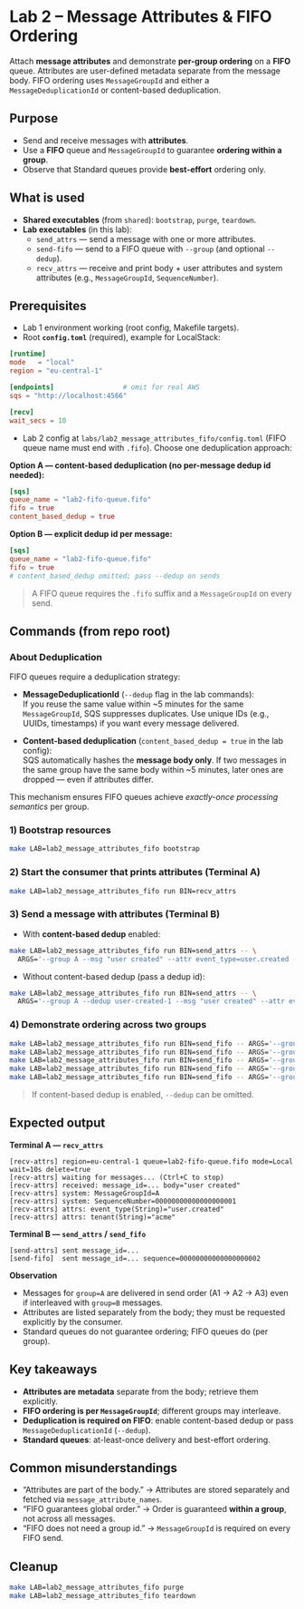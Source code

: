 # Lab 2 – Message Attributes & FIFO Ordering

Attach **message attributes** and demonstrate **per-group ordering** on a **FIFO** queue. Attributes are user-defined metadata separate from the message body. FIFO ordering uses `MessageGroupId` and either a `MessageDeduplicationId` or content-based deduplication.

## Purpose

- Send and receive messages with **attributes**.
- Use a **FIFO** queue and `MessageGroupId` to guarantee **ordering within a group**.
- Observe that Standard queues provide **best-effort** ordering only.

## What is used

- **Shared executables** (from `shared`): `bootstrap`, `purge`, `teardown`.
- **Lab executables** (in this lab):
  - `send_attrs` — send a message with one or more attributes.
  - `send-fifo` — send to a FIFO queue with `--group` (and optional `--dedup`).
  - `recv_attrs` — receive and print body + user attributes and system attributes (e.g., `MessageGroupId`, `SequenceNumber`).

## Prerequisites

- Lab 1 environment working (root config, Makefile targets).
- Root **`config.toml`** (required), example for LocalStack:

```toml
[runtime]
mode   = "local"
region = "eu-central-1"

[endpoints]                 # omit for real AWS
sqs = "http://localhost:4566"

[recv]
wait_secs = 10
```

- Lab 2 config at `labs/lab2_message_attributes_fifo/config.toml` (FIFO queue name must end with `.fifo`). Choose one deduplication approach:

**Option A — content-based deduplication (no per-message dedup id needed):**
```toml
[sqs]
queue_name = "lab2-fifo-queue.fifo"
fifo = true
content_based_dedup = true
```

**Option B — explicit dedup id per message:**
```toml
[sqs]
queue_name = "lab2-fifo-queue.fifo"
fifo = true
# content_based_dedup omitted; pass --dedup on sends
```

> A FIFO queue requires the `.fifo` suffix and a `MessageGroupId` on every send.

## Commands (from repo root)

### About Deduplication

FIFO queues require a deduplication strategy:

- **MessageDeduplicationId** (`--dedup` flag in the lab commands):  
  If you reuse the same value within ~5 minutes for the same `MessageGroupId`, SQS suppresses duplicates. Use unique IDs (e.g., UUIDs, timestamps) if you want every message delivered.

- **Content-based deduplication** (`content_based_dedup = true` in the lab config):  
  SQS automatically hashes the **message body only**. If two messages in the same group have the same body within ~5 minutes, later ones are dropped — even if attributes differ.

This mechanism ensures FIFO queues achieve *exactly-once processing semantics* per group.

### 1) Bootstrap resources
```bash
make LAB=lab2_message_attributes_fifo bootstrap
```

### 2) Start the consumer that prints attributes (Terminal A)
```bash
make LAB=lab2_message_attributes_fifo run BIN=recv_attrs
```

### 3) Send a message with attributes (Terminal B)

- With **content-based dedup** enabled:
```bash
make LAB=lab2_message_attributes_fifo run BIN=send_attrs -- \
  ARGS='--group A --msg "user created" --attr event_type=user.created --attr tenant=acme'
```

- Without content-based dedup (pass a dedup id):
```bash
make LAB=lab2_message_attributes_fifo run BIN=send_attrs -- \
  ARGS='--group A --dedup user-created-1 --msg "user created" --attr event_type=user.created --attr tenant=acme'
```

### 4) Demonstrate ordering across two groups
```bash
make LAB=lab2_message_attributes_fifo run BIN=send_fifo -- ARGS='--group A --msg "A1" --dedup a1'
make LAB=lab2_message_attributes_fifo run BIN=send_fifo -- ARGS='--group A --msg "A2" --dedup a2'
make LAB=lab2_message_attributes_fifo run BIN=send_fifo -- ARGS='--group B --msg "B1" --dedup b1'
make LAB=lab2_message_attributes_fifo run BIN=send_fifo -- ARGS='--group B --msg "B2" --dedup b2'
make LAB=lab2_message_attributes_fifo run BIN=send_fifo -- ARGS='--group A --msg "A3" --dedup a3'
```

> If content-based dedup is enabled, `--dedup` can be omitted.

## Expected output

**Terminal A — `recv_attrs`**
```
[recv-attrs] region=eu-central-1 queue=lab2-fifo-queue.fifo mode=Local wait=10s delete=true
[recv-attrs] waiting for messages... (Ctrl+C to stop)
[recv-attrs] received: message_id=... body="user created"
[recv-attrs] system: MessageGroupId=A
[recv-attrs] system: SequenceNumber=00000000000000000001
[recv-attrs] attrs: event_type(String)="user.created"
[recv-attrs] attrs: tenant(String)="acme"
```

**Terminal B — `send_attrs` / `send_fifo`**
```
[send-attrs] sent message_id=...
[send-fifo]  sent message_id=... sequence=00000000000000000002
```

**Observation**
- Messages for `group=A` are delivered in send order (A1 → A2 → A3) even if interleaved with `group=B` messages.
- Attributes are listed separately from the body; they must be requested explicitly by the consumer.
- Standard queues do not guarantee ordering; FIFO queues do (per group).

## Key takeaways

- **Attributes are metadata** separate from the body; retrieve them explicitly.
- **FIFO ordering is per `MessageGroupId`**; different groups may interleave.
- **Deduplication is required on FIFO**: enable content-based dedup or pass `MessageDeduplicationId` (`--dedup`).
- **Standard queues**: at-least-once delivery and best-effort ordering.

## Common misunderstandings

- “Attributes are part of the body.” -> Attributes are stored separately and fetched via `message_attribute_names`.
- “FIFO guarantees global order.” -> Order is guaranteed **within a group**, not across all messages.
- “FIFO does not need a group id.” -> `MessageGroupId` is required on every FIFO send.

## Cleanup

```bash
make LAB=lab2_message_attributes_fifo purge
make LAB=lab2_message_attributes_fifo teardown
```
